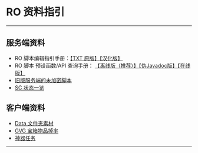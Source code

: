 # RO 资料指引

------

## 服务端资料

- RO 脚本编辑指引手册：[【TXT 原版】](../doc/script_commands.txt)[【汉化版】](./%E6%9C%8D%E5%8A%A1%E7%AB%AF/RO%E8%B5%84%E6%96%99/RO%E8%84%9A%E6%9C%AC%E7%BC%96%E8%BE%91%E6%8C%87%E5%BC%95.md)
- RO 脚本 预设函数/API 查询手册： [【离线版（推荐）】](./tools/%E6%9C%8D%E5%8A%A1%E7%AB%AF/RO%E8%B5%84%E6%96%99/Eathena.net%E8%84%9A%E6%9C%AC%E6%8C%87%E4%BB%A4%E5%A4%A7%E5%85%A8.chm)[【伪Javadoc版】](https://lyy289065406.github.io/api-online/javadoc/RO-EA-API/index.html)[【在线版】](http://ea.dj-yhn.com/)
- [旧版服务端的未加密脚本](./tools/%E6%9C%8D%E5%8A%A1%E7%AB%AF/%E6%9C%AA%E5%8A%A0%E5%AF%86%E8%84%9A%E6%9C%AC/v8.6.0-npc/)
- [SC 状态一览](./%E6%9C%8D%E5%8A%A1%E7%AB%AF/RO%E8%B5%84%E6%96%99/SC%E7%8A%B6%E6%80%81%E4%B8%80%E8%A7%88%E8%A1%A8.md)




## 客户端资料

- [Data 文件夹素材](https://github.com/lyy289065406/ROenglishRE)
- [GVG 宝箱物品掉率](./%E5%AE%A2%E6%88%B7%E7%AB%AF/RO%E8%B5%84%E6%96%99/GVG%E5%AE%9D%E7%AE%B1%E7%89%A9%E5%93%81%E6%8E%89%E7%8E%87.md)
- [神器任务](./%E5%AE%A2%E6%88%B7%E7%AB%AF/RO%E8%B5%84%E6%96%99/%E7%A5%9E%E5%99%A8%E4%BB%BB%E5%8A%A1/)

------